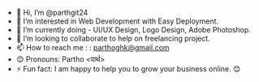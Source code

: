 - 👋 Hi, I’m @parthgit24
- 👀 I’m interested in Web Development with Easy Deployment.
- 🌱 I’m currently doing - UI/UX Design, Logo Design, Adobe Photoshop.
- 💞️ I’m looking to collaborate to help on freelancing project.
- 📫 How to reach me : <Email> : parthoghk@gmail.com
- 😊 Pronouns: Partho <पार्थ>
- ⚡ Fun fact: I am happy to help you to grow your business online. 😊

<!---
parthgit24/parthgit24 is a ✨ special ✨ repository because its `README.md` (this file) appears on your GitHub profile.
You can click the Preview link to take a look at your changes.
--->
